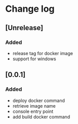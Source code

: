 # Change log

## [Unrelease]

### Added
- release tag for docker image
- support for windows

## [0.0.1]

### Added
- deploy docker command
- retrieve image name
- console entry point
- add build docker command